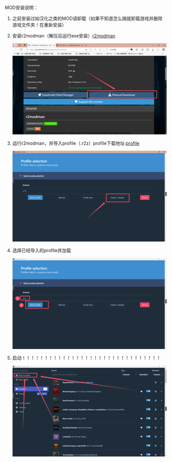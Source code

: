 MOD安装说明：

1. 之前安装过如汉化之类的MOD请卸载（如果不知道怎么搞就卸载游戏并删除游戏文件夹！在重新安装）
   
2. 安装r2modman（解压后运行exe安装）[r2modman](https://thunderstore.io/package/ebkr/r2modman/)
   
   ![图片](https://github.com/a418teapot/LethalCompanyMOD/blob/main/0.png)

3. 运行r2modman，并导入profile（.r2z）profile下载地址:[profile](https://gh.llkk.cc/https://github.com/a418teapot/LethalCompanyMOD/blob/main/xcfy_1737021025500.r2z)
   
   ![图片](https://github.com/a418teapot/LethalCompanyMOD/blob/main/1.png)

4. 选择已经导入的profile并加载
   
   ![图片](https://github.com/a418teapot/LethalCompanyMOD/blob/main/2.png)
   
5. 启动！！！！！！！！！！！！！！！！！！！！！！！！！！！！！！！
   
   ![图片](https://github.com/a418teapot/LethalCompanyMOD/blob/main/3.png)
   

